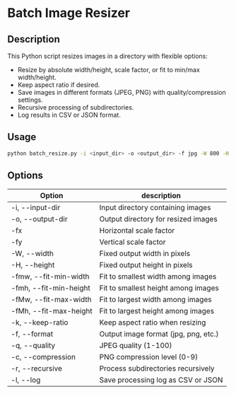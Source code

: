 # Batch Image Resizer

## Description
This Python script resizes images in a directory with flexible options:
- Resize by absolute width/height, scale factor, or fit to min/max width/height.
- Keep aspect ratio if desired.
- Save images in different formats (JPEG, PNG) with quality/compression settings.
- Recursive processing of subdirectories.
- Log results in CSV or JSON format.

## Usage
```bash
python batch_resize.py -i <input_dir> -o <output_dir> -f jpg -W 800 -H 600 -k -r -l json
```

## Options
| Option                 | description                          |
|------------------------|--------------------------------------|
| -i, --input-dir        | Input directory containing images    |
| -o, --output-dir       | Output directory for resized images  |
| -fx                    | Horizontal scale factor              |
| -fy                    | Vertical scale factor                |
| -W, --width            | Fixed output width in pixels         |
| -H, --height           | Fixed output height in pixels        |
| -fmw, --fit-min-width  | Fit to smallest width among images   |
| -fmh, --fit-min-height | Fit to smallest height among images  |
| -fMw, --fit-max-width  | Fit to largest width among images    |
| -fMh, --fit-max-height | Fit to largest height among images   |
| -k, --keep-ratio       | Keep aspect ratio when resizing      |
| -f, --format           | Output image format (jpg, png, etc.) |
| -q, --quality          | JPEG quality (1-100)                 |
| -c, --compression      | PNG compression level (0-9)          |
| -r, --recursive        | Process subdirectories recursively   |
| -l, --log              | Save processing log as CSV or JSON   |